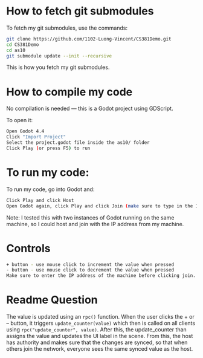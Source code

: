 # How to fetch git submodules
To fetch my git submodules, use the commands:
```bash
git clone https://github.com/1102-Luong-Vincent/CS381Demo.git
cd CS381Demo
cd as10
git submodule update --init --recursive
```
This is how you fetch my git submodules.

# How to compile my code 
No compilation is needed — this is a Godot project using GDScript.

To open it:
```bash
Open Godot 4.4
Click "Import Project"
Select the project.godot file inside the as10/ folder
Click Play (or press F5) to run
```

# To run my code:
To run my code, go into Godot and:
```bash
Click Play and click Host
Open Godot again, click Play and click Join (make sure to type in the IP Address that you connecting to before clicking join.)
```
Note: I tested this with two instances of Godot running on the same machine, so I could host and join with the IP address from my machine.

# Controls
```bash
+ button - use mouse click to increment the value when pressed
- button - use mouse click to decrement the value when pressed
Make sure to enter the IP address of the machine before clicking join.
```

# Readme Question
The value is updated using an `rpc()` function. When the user clicks the + or – button, it triggers `update_counter(value)` which then is called on all clients using `rpc("update_counter", value)`. After this, the update_counter than assigns the value and updates the UI label in the scene. From this, the host has authority and makes sure that the changes are synced, so that when others join the network, everyone sees the same synced value as the host.
